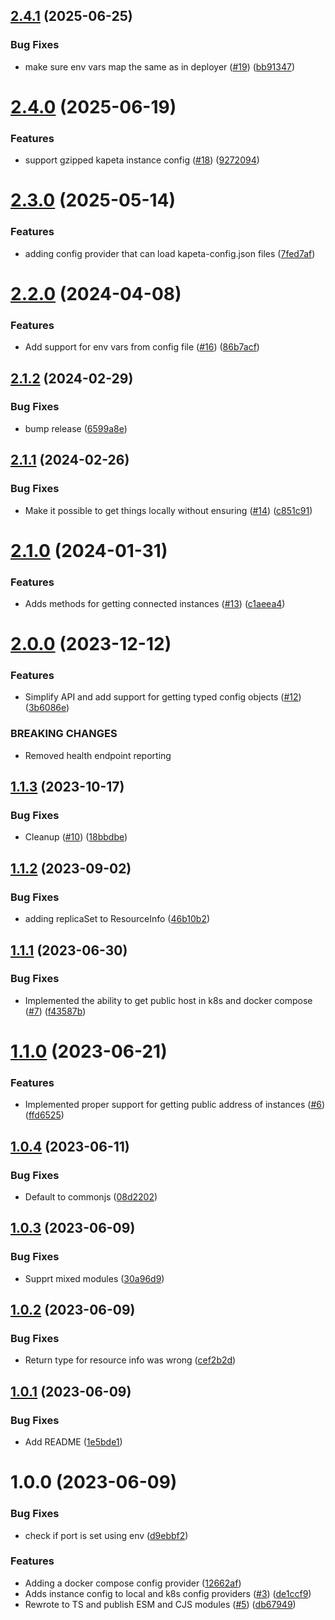 ## [2.4.1](https://github.com/kapetacom/sdk-nodejs-config/compare/v2.4.0...v2.4.1) (2025-06-25)


### Bug Fixes

* make sure env vars map the same as in deployer ([#19](https://github.com/kapetacom/sdk-nodejs-config/issues/19)) ([bb91347](https://github.com/kapetacom/sdk-nodejs-config/commit/bb91347998b013899d2ba75854775dbe70423ed3))

# [2.4.0](https://github.com/kapetacom/sdk-nodejs-config/compare/v2.3.0...v2.4.0) (2025-06-19)


### Features

* support gzipped kapeta instance config ([#18](https://github.com/kapetacom/sdk-nodejs-config/issues/18)) ([9272094](https://github.com/kapetacom/sdk-nodejs-config/commit/9272094b35f34feea15cfd6a1c07609b7ef2a658))

# [2.3.0](https://github.com/kapetacom/sdk-nodejs-config/compare/v2.2.0...v2.3.0) (2025-05-14)


### Features

* adding config provider that can load kapeta-config.json files ([7fed7af](https://github.com/kapetacom/sdk-nodejs-config/commit/7fed7af5e58a952f1c63b22cf0541e1a7b6b7e89))

# [2.2.0](https://github.com/kapetacom/sdk-nodejs-config/compare/v2.1.2...v2.2.0) (2024-04-08)


### Features

* Add support for env vars from config file ([#16](https://github.com/kapetacom/sdk-nodejs-config/issues/16)) ([86b7acf](https://github.com/kapetacom/sdk-nodejs-config/commit/86b7acff5980840787ed116eb62bfef4f082db49))

## [2.1.2](https://github.com/kapetacom/sdk-nodejs-config/compare/v2.1.1...v2.1.2) (2024-02-29)


### Bug Fixes

* bump release ([6599a8e](https://github.com/kapetacom/sdk-nodejs-config/commit/6599a8e9af8371327a29a434dd0aee1ee8a892ed))

## [2.1.1](https://github.com/kapetacom/sdk-nodejs-config/compare/v2.1.0...v2.1.1) (2024-02-26)


### Bug Fixes

* Make it possible to get things locally without ensuring ([#14](https://github.com/kapetacom/sdk-nodejs-config/issues/14)) ([c851c91](https://github.com/kapetacom/sdk-nodejs-config/commit/c851c91ed1ba0afdef078095b0d2fab3f49d66f9))

# [2.1.0](https://github.com/kapetacom/sdk-nodejs-config/compare/v2.0.0...v2.1.0) (2024-01-31)


### Features

* Adds methods for getting connected instances ([#13](https://github.com/kapetacom/sdk-nodejs-config/issues/13)) ([c1aeea4](https://github.com/kapetacom/sdk-nodejs-config/commit/c1aeea4570040ef10c9f4ef4d357d1b7e8b59200))

# [2.0.0](https://github.com/kapetacom/sdk-nodejs-config/compare/v1.1.3...v2.0.0) (2023-12-12)


### Features

* Simplify API and add support for getting typed config objects ([#12](https://github.com/kapetacom/sdk-nodejs-config/issues/12)) ([3b6086e](https://github.com/kapetacom/sdk-nodejs-config/commit/3b6086ef4c8fc05b249941aa7c810cbf28cdd321))


### BREAKING CHANGES

* Removed health endpoint reporting

## [1.1.3](https://github.com/kapetacom/sdk-nodejs-config/compare/v1.1.2...v1.1.3) (2023-10-17)

### Bug Fixes

-   Cleanup ([#10](https://github.com/kapetacom/sdk-nodejs-config/issues/10)) ([18bbdbe](https://github.com/kapetacom/sdk-nodejs-config/commit/18bbdbefe6a11bfad4a6e564f3f4b5e846ef990d))

## [1.1.2](https://github.com/kapetacom/sdk-nodejs-config/compare/v1.1.1...v1.1.2) (2023-09-02)

### Bug Fixes

-   adding replicaSet to ResourceInfo ([46b10b2](https://github.com/kapetacom/sdk-nodejs-config/commit/46b10b2c5bb81dbce271026d50e0c03f99774124))

## [1.1.1](https://github.com/kapetacom/sdk-nodejs-config/compare/v1.1.0...v1.1.1) (2023-06-30)

### Bug Fixes

-   Implemented the ability to get public host in k8s and docker compose ([#7](https://github.com/kapetacom/sdk-nodejs-config/issues/7)) ([f43587b](https://github.com/kapetacom/sdk-nodejs-config/commit/f43587b24adf672f7e506222fbdd4411b4a3d5e3))

# [1.1.0](https://github.com/kapetacom/sdk-nodejs-config/compare/v1.0.4...v1.1.0) (2023-06-21)

### Features

-   Implemented proper support for getting public address of instances ([#6](https://github.com/kapetacom/sdk-nodejs-config/issues/6)) ([ffd6525](https://github.com/kapetacom/sdk-nodejs-config/commit/ffd65250ba1d9334c1c306744c1a85cc5c9066a8))

## [1.0.4](https://github.com/kapetacom/sdk-nodejs-config/compare/v1.0.3...v1.0.4) (2023-06-11)

### Bug Fixes

-   Default to commonjs ([08d2202](https://github.com/kapetacom/sdk-nodejs-config/commit/08d2202e425fee05faa0bf8a16c4cf4bc93d9c21))

## [1.0.3](https://github.com/kapetacom/sdk-nodejs-config/compare/v1.0.2...v1.0.3) (2023-06-09)

### Bug Fixes

-   Supprt mixed modules ([30a96d9](https://github.com/kapetacom/sdk-nodejs-config/commit/30a96d952227948c4d96ed2238374d60e483c9c8))

## [1.0.2](https://github.com/kapetacom/sdk-nodejs-config/compare/v1.0.1...v1.0.2) (2023-06-09)

### Bug Fixes

-   Return type for resource info was wrong ([cef2b2d](https://github.com/kapetacom/sdk-nodejs-config/commit/cef2b2dccdbde91d4b3fff1c72c44d67f67b7a43))

## [1.0.1](https://github.com/kapetacom/sdk-nodejs-config/compare/v1.0.0...v1.0.1) (2023-06-09)

### Bug Fixes

-   Add README ([1e5bde1](https://github.com/kapetacom/sdk-nodejs-config/commit/1e5bde178ae21d80c3c9d502b24f21a13964e198))

# 1.0.0 (2023-06-09)

### Bug Fixes

-   check if port is set using env ([d9ebbf2](https://github.com/kapetacom/sdk-nodejs-config/commit/d9ebbf2a5b574b2cebbffbd6cf1e87e3b6fbc659))

### Features

-   Adding a docker compose config provider ([12662af](https://github.com/kapetacom/sdk-nodejs-config/commit/12662af44be641765d6d9e021d7fc2957b9e3166))
-   Adds instance config to local and k8s config providers ([#3](https://github.com/kapetacom/sdk-nodejs-config/issues/3)) ([de1ccf9](https://github.com/kapetacom/sdk-nodejs-config/commit/de1ccf997dac26a6cb81b7985436369fc8713cc4))
-   Rewrote to TS and publish ESM and CJS modules ([#5](https://github.com/kapetacom/sdk-nodejs-config/issues/5)) ([db67949](https://github.com/kapetacom/sdk-nodejs-config/commit/db67949277e72d3cd95d0d421f4e3063ade335e6))
